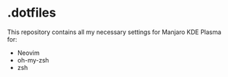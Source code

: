 # .dotfiles

This repository contains all my necessary settings for Manjaro KDE Plasma for:
* Neovim
* oh-my-zsh
* zsh
